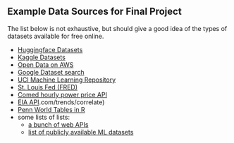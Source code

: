 ## Example Data Sources for Final Project

The list below is not exhaustive, but should give a good idea of the types of datasets available for free online.

- [Huggingface Datasets](https://huggingface.co/docs/datasets/en/index)
- [Kaggle Datasets](https://www.kaggle.com/datasets)
- [Open Data on AWS](https://aws.amazon.com/opendata/?wwps-cards.sort-by=item.additionalFields.sortDate&wwps-cards.sort-order=desc)
- [Google Dataset search](https://toolbox.google.com/datasetsearch)
- [UCI Machine Learning Repository](https://archive.ics.uci.edu/ml/datasets.html)
- [St. Louis Fed (FRED)](https://www.stlouisfed.org/)
- [Comed hourly power price API](https://hourlypricing.comed.com/live-prices/)
- [EIA API](https://www.eia.gov/opendata/).com/trends/correlate)
- [Penn World Tables in R](https://cran.r-project.org/web/packages/pwt8/pwt8.pdf)
- some lists of lists:
    - [a bunch of web APIs](https://github.com/toddmotto/public-apis)
    - [list of publicly available ML datasets](http://homepages.inf.ed.ac.uk/rbf/IAPR/researchers/MLPAGES/mldat.htm)
